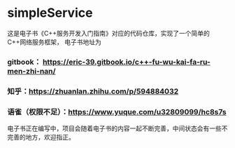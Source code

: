 # simpleService

这是电子书《C++服务开发入门指南》对应的代码仓库，实现了一个简单的C++网络服务框架，
电子书地址为
### gitbook： https://eric-39.gitbook.io/c++-fu-wu-kai-fa-ru-men-zhi-nan/

### 知乎：https://zhuanlan.zhihu.com/p/594884032

### 语雀（权限不足）：https://www.yuque.com/u32809099/hc8s7s

电子书正在编写中，项目会随着电子书的内容一起不断完善，中间状态会有一些不完善的地方，欢迎指正。
